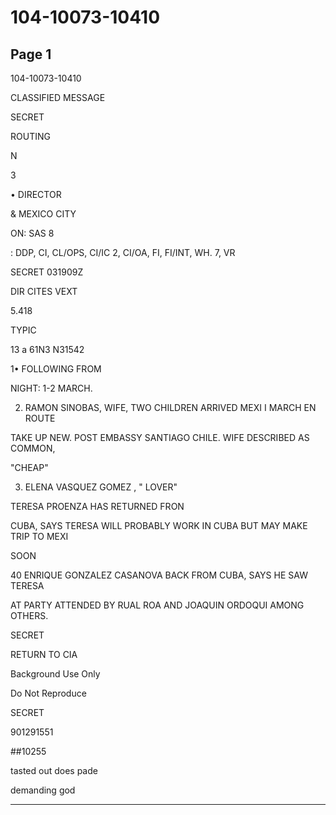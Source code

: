 # 104-10073-10410

## Page 1

104-10073-10410

CLASSIFIED MESSAGE

SECRET

ROUTING

N

3

• DIRECTOR

& MEXICO CITY

ON: SAS 8

: DDP, CI, CL/OPS, CI/IC 2, CI/OA, FI, FI/INT, WH. 7, VR

SECRET 031909Z

DIR CITES VEXT

5.418

TYPIC

13 a 61N3 N31542

1• FOLLOWING FROM

NIGHT: 1-2 MARCH.

2. RAMON SINOBAS, WIFE, TWO CHILDREN ARRIVED MEXI I MARCH EN ROUTE

TAKE UP NEW. POST EMBASSY SANTIAGO CHILE. WIFE DESCRIBED AS COMMON,

"CHEAP"

3. ELENA VASQUEZ GOMEZ , " LOVER"

TERESA PROENZA HAS RETURNED FRON

CUBA, SAYS TERESA WILL PROBABLY WORK IN CUBA BUT MAY MAKE TRIP TO MEXI

SOON

40 ENRIQUE GONZALEZ CASANOVA BACK FROM CUBA, SAYS HE SAW TERESA

AT PARTY ATTENDED BY RUAL ROA AND JOAQUIN ORDOQUI AMONG OTHERS.

SECRET

RETURN TO CIA

Background Use Only

Do Not Reproduce

SECRET

901291551

##10255

tasted out does pade

demanding god

---

